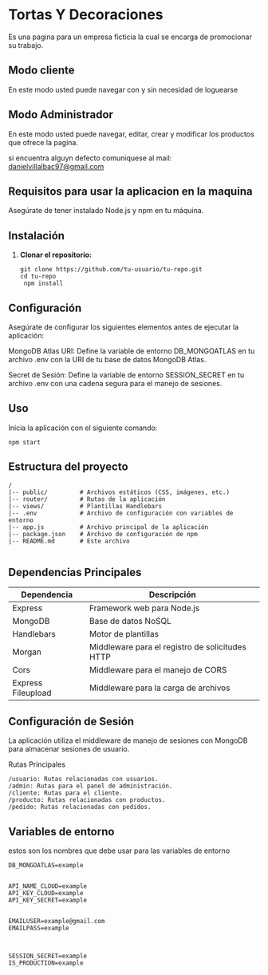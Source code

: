 # Tortas Y Decoraciones

Es una pagina para un empresa ficticia la cual se encarga de promocionar su trabajo.


## Modo cliente

En este modo usted puede navegar con y sin necesidad de loguearse


## Modo Administrador

En este modo usted puede navegar, editar, crear y modificar los productos que ofrece la pagina.

si encuentra alguyn defecto comuniquese al mail: danielvillalbac97@gmail.com




## Requisitos para usar la aplicacion en la maquina

Asegúrate de tener instalado Node.js y npm en tu máquina.

## Instalación

1. **Clonar el repositorio:**

   ```
   git clone https://github.com/tu-usuario/tu-repo.git
   cd tu-repo
    npm install
   ```

## Configuración
Asegúrate de configurar los siguientes elementos antes de ejecutar la aplicación:

MongoDB Atlas URI: Define la variable de entorno DB_MONGOATLAS en tu archivo .env con la URI de tu base de datos MongoDB Atlas.

Secret de Sesión: Define la variable de entorno SESSION_SECRET en tu archivo .env con una cadena segura para el manejo de sesiones.






## Uso
Inicia la aplicación con el siguiente comando:
```
npm start

```

## Estructura del proyecto

```
/
|-- public/         # Archivos estáticos (CSS, imágenes, etc.)
|-- router/         # Rutas de la aplicación
|-- views/          # Plantillas Handlebars
|-- .env            # Archivo de configuración con variables de entorno
|-- app.js          # Archivo principal de la aplicación
|-- package.json    # Archivo de configuración de npm
|-- README.md       # Este archivo


```

## Dependencias Principales

| Dependencia          | Descripción                                      |
|----------------------|--------------------------------------------------|
| Express              | Framework web para Node.js                       |
| MongoDB              | Base de datos NoSQL                              |
| Handlebars           | Motor de plantillas                               |
| Morgan               | Middleware para el registro de solicitudes HTTP  |
| Cors                 | Middleware para el manejo de CORS                 |
| Express Fileupload   | Middleware para la carga de archivos             |


## Configuración de Sesión
La aplicación utiliza el middleware de manejo de sesiones con MongoDB para almacenar sesiones de usuario.

Rutas Principales
```
/usuario: Rutas relacionadas con usuarios.
/admin: Rutas para el panel de administración.
/cliente: Rutas para el cliente.
/producto: Rutas relacionadas con productos.
/pedido: Rutas relacionadas con pedidos.
```

## Variables de entorno 
estos son los nombres que debe usar para las variables de entorno
```
DB_MONGOATLAS=example


API_NAME_CLOUD=example
API_KEY_CLOUD=example
API_KEY_SECRET=example


EMAILUSER=example@gmail.com
EMAILPASS=example



SESSION_SECRET=example
IS_PRODUCTION=example

```


